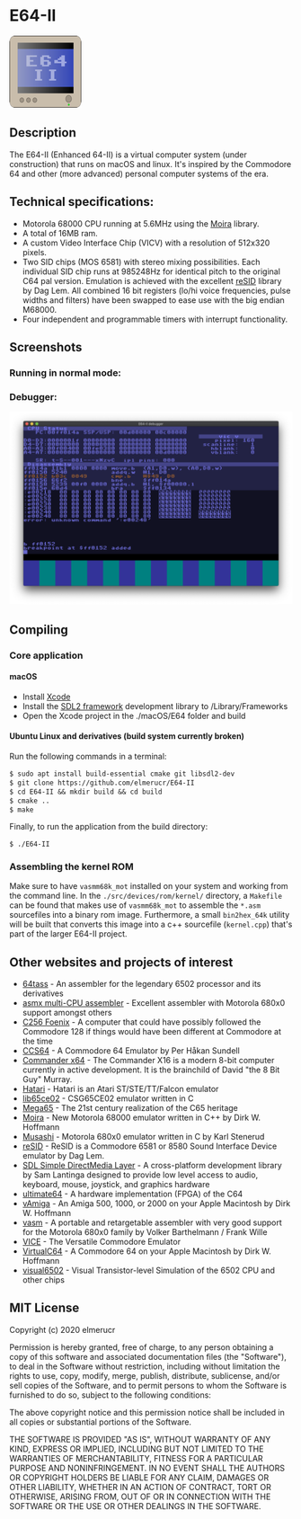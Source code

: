 # E64-II
![E64](./docs/E64-II_icon.png)
## Description
The E64-II (Enhanced 64-II) is a virtual computer system (under construction) that runs on macOS and linux. It's inspired by the Commodore 64 and other (more advanced) personal computer systems of the era.

## Technical specifications:
* Motorola 68000 CPU running at 5.6MHz using the [Moira](https://github.com/dirkwhoffmann/Moira) library.
* A total of 16MB ram.
* A custom Video Interface Chip (VICV) with a resolution of 512x320 pixels.
* Two SID chips (MOS 6581) with stereo mixing possibilities. Each individual SID chip runs at 985248Hz for identical pitch to the original C64 pal version. Emulation is achieved with the excellent [reSID](http://www.zimmers.net/anonftp/pub/cbm/crossplatform/emulators/resid/index.html) library by Dag Lem. All combined 16 bit registers (lo/hi voice frequencies, pulse widths and filters) have been swapped to ease use with the big endian M68000.
* Four independent and programmable timers with interrupt functionality.
## Screenshots
### Running in normal mode:
### Debugger:
![E64-II debugger](./docs/E64-II_debug_2020-03-10.png)
## Compiling
### Core application
#### macOS
* Install [Xcode](https://developer.apple.com/xcode)
* Install the [SDL2 framework](https://www.libsdl.org/download-2.0.php) development library to /Library/Frameworks
* Open the Xcode project in the ./macOS/E64 folder and build
#### Ubuntu Linux and derivatives (build system currently broken)
Run the following commands in a terminal:

````console
$ sudo apt install build-essential cmake git libsdl2-dev
$ git clone https://github.com/elmerucr/E64-II
$ cd E64-II && mkdir build && cd build
$ cmake ..
$ make
````

Finally, to run the application from the build directory:

````console
$ ./E64-II
````
### Assembling the kernel ROM
Make sure to have ````vasmm68k_mot```` installed on your system and working from the command line.
In the ````./src/devices/rom/kernel/```` directory, a ````Makefile```` can be found that makes use of ````vasmm68k_mot```` to assemble the ````*.asm```` sourcefiles into a binary rom image. Furthermore, a small ````bin2hex_64k```` utility will be built that converts this image into a c++ sourcefile (````kernel.cpp````) that's part of the larger E64-II project.
## Other websites and projects of interest
* [64tass](https://sourceforge.net/projects/tass64/) - An assembler for the legendary 6502 processor and its derivatives
* [asmx multi-CPU assembler](http://xi6.com/projects/asmx/) - Excellent assembler with Motorola 680x0 support amongst others
* [C256 Foenix](https://c256foenix.com) - A computer that could have possibly followed the Commodore 128 if things would have been different at Commodore at the time
* [CCS64](http://www.ccs64.com) - A Commodore 64 Emulator by Per Håkan Sundell
* [Commander x64](https://github.com/commanderx16) - The Commander X16 is a modern 8-bit computer currently in active development. It is the brainchild of David "the 8 Bit Guy" Murray.
* [Hatari](https://hatari.tuxfamily.org) - Hatari is an Atari ST/STE/TT/Falcon emulator
* [lib65ce02](https://github.com/elmerucr/lib65ce02) - CSG65CE02 emulator written in C
* [Mega65](http://mega65.org) - The 21st century realization of the C65 heritage
* [Moira](https://github.com/dirkwhoffmann/Moira) - New Motorola 68000 emulator written in C++ by Dirk W. Hoffmann
* [Musashi](https://github.com/kstenerud/Musashi) - Motorola 680x0 emulator written in C by Karl Stenerud
* [reSID](http://www.zimmers.net/anonftp/pub/cbm/crossplatform/emulators/resid/index.html) - ReSID is a Commodore 6581 or 8580 Sound Interface Device emulator by Dag Lem.
* [SDL Simple DirectMedia Layer](https://www.libsdl.org) - A cross-platform development library by Sam Lantinga designed to provide low level access to audio, keyboard, mouse, joystick, and graphics hardware
* [ultimate64](https://ultimate64.com/Ultimate-64) - A hardware implementation (FPGA) of the C64
* [vAmiga](http://www.dirkwhoffmann.de/software/vAmiga.html) - An Amiga 500, 1000, or 2000 on your Apple Macintosh by Dirk W. Hoffmann
* [vasm](http://sun.hasenbraten.de/vasm/) - A portable and retargetable assembler with very good support for the Motorola 680x0 family by Volker Barthelmann / Frank Wille
* [VICE](http://vice-emu.sourceforge.net) - The Versatile Commodore Emulator
* [VirtualC64](http://www.dirkwhoffmann.de/software/virtualC64.html) - A Commodore 64 on your Apple Macintosh by Dirk W. Hoffmann
* [visual6502](http://www.visual6502.org) - Visual Transistor-level Simulation of the 6502 CPU and other chips
## MIT License
Copyright (c) 2020 elmerucr

Permission is hereby granted, free of charge, to any person obtaining a copy of this software and associated documentation files (the "Software"), to deal in the Software without restriction, including without limitation the rights to use, copy, modify, merge, publish, distribute, sublicense, and/or sell copies of the Software, and to permit persons to whom the Software is furnished to do so, subject to the following conditions:

The above copyright notice and this permission notice shall be included in all copies or substantial portions of the Software.

THE SOFTWARE IS PROVIDED "AS IS", WITHOUT WARRANTY OF ANY KIND, EXPRESS OR IMPLIED, INCLUDING BUT NOT LIMITED TO THE WARRANTIES OF MERCHANTABILITY, FITNESS FOR A PARTICULAR PURPOSE AND NONINFRINGEMENT. IN NO EVENT SHALL THE AUTHORS OR COPYRIGHT HOLDERS BE LIABLE FOR ANY CLAIM, DAMAGES OR OTHER LIABILITY, WHETHER IN AN ACTION OF CONTRACT, TORT OR OTHERWISE, ARISING FROM, OUT OF OR IN CONNECTION WITH THE SOFTWARE OR THE USE OR OTHER DEALINGS IN THE
SOFTWARE.

